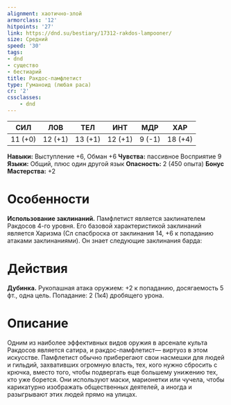 ```yaml
---
alignment: хаотично-злой
armorclass: '12'
hitpoints: '27'
link: https://dnd.su/bestiary/17312-rakdos-lampooner/
size: Средний
speed: '30'
tags:
- dnd
- существо
- бестиарий
title: Ракдос-памфлетист
type: Гуманоид (любая раса)
cr: '2'
cssclasses:
    - dnd
---
```



| СИЛ | ЛОВ | ТЕЛ | ИНТ | МДР | ХАР |
|---|---|---|---|---|---|
| 11 (+0) | 12 (+1) | 13 (+1) | 12 (+1) | 9 (-1) | 18 (+4) |
**Навыки:** Выступление +6, Обман +6
**Чувства:** пассивное Восприятие 9
**Языки:** Общий, плюс один другой язык
**Опасность:** 2 (450 опыта)
**Бонус Мастерства:** +2


# Особенности
**Использование заклинаний.** Памфлетист является заклинателем Ракдосов 4-го уровня. Его базовой характеристикой заклинаний является Харизма (Сл спасброска от заклинания 14, +6 к попаданию атаками заклинаниями). Он знает следующие заклинания барда:


# Действия
**Дубинка.** Рукопашная атака оружием: +2 к попаданию, досягаемость 5 фт., одна цель. Попадание: 2 (1к4) дробящего урона.


# Описание
Одним из наиболее эффективных видов оружия в арсенале культа Ракдосов является сатира, и ракдос-памфлетист— виртуоз в этом искусстве. Памфлетист обычно приберегают свои насмешки для людей и гильдий, захвативших огромную власть, тех, кого нужно сбросить с крючка, вместо того, чтобы подвергать еще большему унижению тех, кто уже борется. Они используют маски, марионетки или чучела, чтобы карикатурно изображать общественных деятелей, а иногда и разыгрывают этих людей прямо на улицах.